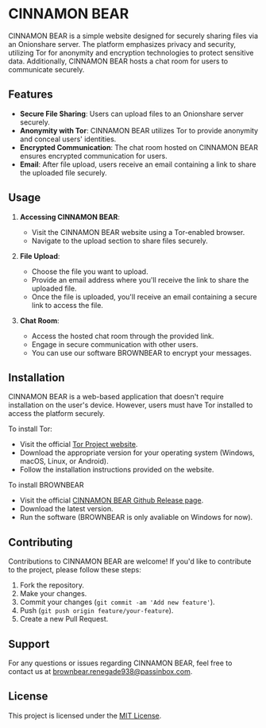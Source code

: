 # CINNAMON BEAR

CINNAMON BEAR is a simple website designed for securely sharing files via an Onionshare server. The platform emphasizes privacy and security, utilizing Tor for anonymity and encryption technologies to protect sensitive data. Additionally, CINNAMON BEAR hosts a chat room for users to communicate securely.

## Features

- **Secure File Sharing**: Users can upload files to an Onionshare server securely.
- **Anonymity with Tor**: CINNAMON BEAR utilizes Tor to provide anonymity and conceal users' identities.
- **Encrypted Communication**: The chat room hosted on CINNAMON BEAR ensures encrypted communication for users.
- **Email**: After file upload, users receive an email containing a link to share the uploaded file securely.

## Usage

1. **Accessing CINNAMON BEAR**:
   - Visit the CINNAMON BEAR website using a Tor-enabled browser.
   - Navigate to the upload section to share files securely.

2. **File Upload**:
   - Choose the file you want to upload.
   - Provide an email address where you'll receive the link to share the uploaded file.
   - Once the file is uploaded, you'll receive an email containing a secure link to access the file.

3. **Chat Room**:
   - Access the hosted chat room through the provided link.
   - Engage in secure communication with other users.
   - You can use our software BROWNBEAR to encrypt your messages.

## Installation

CINNAMON BEAR is a web-based application that doesn't require installation on the user's device. However, users must have Tor installed to access the platform securely.

To install Tor:

- Visit the official [Tor Project website](https://www.torproject.org/).
- Download the appropriate version for your operating system (Windows, macOS, Linux, or Android).
- Follow the installation instructions provided on the website.

To install BROWNBEAR

- Visit the official [CINNAMON BEAR Github Release page](https://github.com/dinde451/CINNAMONBEAR/releases).
- Download the latest version.
- Run the software (BROWNBEAR is only avaliable on Windows for now).

## Contributing

Contributions to CINNAMON BEAR are welcome! If you'd like to contribute to the project, please follow these steps:

1. Fork the repository.
2. Make your changes.
3. Commit your changes (`git commit -am 'Add new feature'`).
4. Push (`git push origin feature/your-feature`).
5. Create a new Pull Request.

## Support

For any questions or issues regarding CINNAMON BEAR, feel free to contact us at [brownbear.renegade938@passinbox.com](mailto:brownbear.renegade938@passinbox.com).

## License

This project is licensed under the [MIT License](LICENSE).
